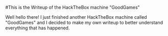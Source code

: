 #This is the Writeup of the HackTheBox machine "GoodGames"

Well hello there! I just finished another HackTheBox machine called "GoodGames" and I decided to make my own writeup to better understand everything that has happened.

